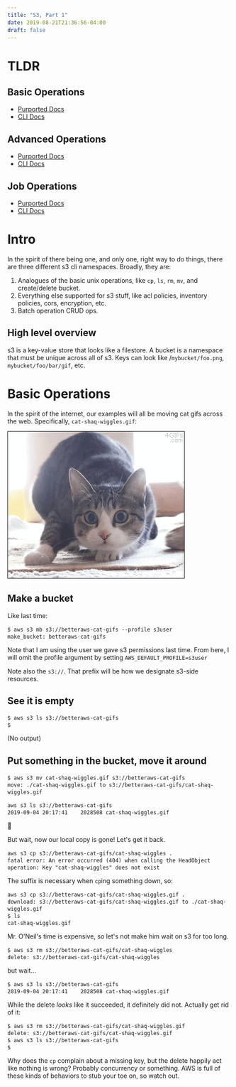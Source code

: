 ```yaml
---
title: "S3, Part 1"
date: 2019-08-21T21:36:56-04:00
draft: false
---
```


# TLDR

## Basic Operations

* [Purported Docs](https://docs.aws.amazon.com/s3/)
* [CLI Docs](https://docs.aws.amazon.com/cli/latest/reference/s3/)

## Advanced Operations

* [Purported Docs](https://docs.aws.amazon.com/s3/)
* [CLI Docs](https://docs.aws.amazon.com/cli/latest/reference/s3api/)

## Job Operations

* [Purported Docs](https://docs.aws.amazon.com/s3/)
* [CLI Docs](https://docs.aws.amazon.com/cli/latest/reference/s3control/)

# Intro

In the spirit of there being one, and only one, right way to do things, there are three different s3 cli namespaces.  Broadly, they are:

1. Analogues of the basic unix operations, like `cp`, `ls`, `rm`, `mv`, and create/delete bucket.
2. Everything else supported for s3 stuff, like acl policies, inventory policies, cors, encryption, etc.
3. Batch operation CRUD ops.

## High level overview

s3 is a key-value store that looks like a filestore.  A bucket is a namespace that must be unique across all of s3.  Keys can look like /`mybucket/foo.png`, `mybucket/foo/bar/gif`, etc.

# Basic Operations

In the spirit of the internet, our examples will all be moving cat gifs across the web.  Specifically, `cat-shaq-wiggles.gif`:

<img src="/cat-shaq-wiggles.gif" />

## Make a bucket

Like last time:

```
$ aws s3 mb s3://betteraws-cat-gifs --profile s3user
make_bucket: betteraws-cat-gifs
```

Note that I am using the user we gave s3 permissions last time.  From here, I will omit the profile argument by setting `AWS_DEFAULT_PROFILE=s3user`


Note also the `s3://`.  That prefix will be how we designate s3-side resources.

## See it is empty

```
$ aws s3 ls s3://betteraws-cat-gifs
$
```
(No output)

## Put something in the bucket, move it around

```
$ aws s3 mv cat-shaq-wiggles.gif s3://betteraws-cat-gifs
move: ./cat-shaq-wiggles.gif to s3://betteraws-cat-gifs/cat-shaq-wiggles.gif
```

```
aws s3 ls s3://betteraws-cat-gifs
2019-09-04 20:17:41    2028508 cat-shaq-wiggles.gif
```

🙌

But wait, now our local copy is gone!  Let's get it back.

```
aws s3 cp s3://betteraws-cat-gifs/cat-shaq-wiggles .
fatal error: An error occurred (404) when calling the HeadObject operation: Key "cat-shaq-wiggles" does not exist
```

The suffix is necessary when `cp`ing something down, so:

```
aws s3 cp s3://betteraws-cat-gifs/cat-shaq-wiggles.gif .
download: s3://betteraws-cat-gifs/cat-shaq-wiggles.gif to ./cat-shaq-wiggles.gif
$ ls
cat-shaq-wiggles.gif
```

Mr. O'Neil's time is expensive, so let's not make him wait on s3 for too long.

```
$ aws s3 rm s3://betteraws-cat-gifs/cat-shaq-wiggles
delete: s3://betteraws-cat-gifs/cat-shaq-wiggles
```

but wait...

```
$ aws s3 ls s3://betteraws-cat-gifs
2019-09-04 20:17:41    2028508 cat-shaq-wiggles.gif
```

While the delete _looks_ like it succeeded, it definitely did not.  Actually get rid of it:

```
$ aws s3 rm s3://betteraws-cat-gifs/cat-shaq-wiggles.gif
delete: s3://betteraws-cat-gifs/cat-shaq-wiggles.gif
$ aws s3 ls s3://betteraws-cat-gifs
$
```

Why does the `cp` complain about a missing key, but the delete happily act like nothing is wrong?  Probably concurrency or something.  AWS is full of these kinds of behaviors to stub your toe on, so watch out.
